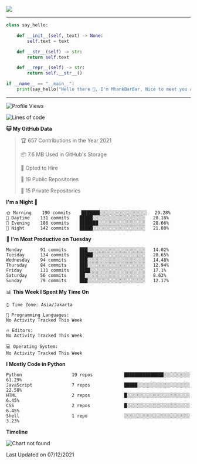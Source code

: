 <img align="center" height="auto" src="https://github.com/MhankBarBar/MhankBarBar/blob/master/img/1.jpg"/>
<!--
___
![Metrics](https://github.com/MhankBarBar/MhankBarBar/blob/master/github-metrics.svg)
___
-->
<!--
[![ReadMe Card](https://github-readme-stats.vercel.app/api/pin/?username=mhankbarbar&repo=termux-wabot&theme=auto)](https://github.com/mhankbarbar/termux-wabot)
-->

---
```python
class say_hello:

    def __init__(self, text) -> None:
        self.text = text

    def __str__(self) -> str:
        return self.text

    def __repr__(self) -> str:
        return self.__str__()

if __name__ == "__main__":
    print(say_hello("Hello there 👋, I'm MhankBarBar, Nice to meet you all!"))
```
---
<!--START_SECTION:waka-->
![Profile Views](http://img.shields.io/badge/Profile%20Views-257-blue)

![Lines of code](https://img.shields.io/badge/From%20Hello%20World%20I%27ve%20Written-4%20Million%20lines%20of%20code-blue)

**🐱 My GitHub Data** 

> 🏆 657 Contributions in the Year 2021
 > 
> 📦 7.6 MB Used in GitHub's Storage 
 > 
> 💼 Opted to Hire
 > 
> 📜 19 Public Repositories 
 > 
> 🔑 15 Private Repositories  
 > 
**I'm a Night 🦉** 

```text
🌞 Morning    190 commits    ███████░░░░░░░░░░░░░░░░░░   29.28% 
🌆 Daytime    131 commits    █████░░░░░░░░░░░░░░░░░░░░   20.18% 
🌃 Evening    186 commits    ███████░░░░░░░░░░░░░░░░░░   28.66% 
🌙 Night      142 commits    █████░░░░░░░░░░░░░░░░░░░░   21.88%

```
📅 **I'm Most Productive on Tuesday** 

```text
Monday       91 commits     ███░░░░░░░░░░░░░░░░░░░░░░   14.02% 
Tuesday      134 commits    █████░░░░░░░░░░░░░░░░░░░░   20.65% 
Wednesday    94 commits     ███░░░░░░░░░░░░░░░░░░░░░░   14.48% 
Thursday     84 commits     ███░░░░░░░░░░░░░░░░░░░░░░   12.94% 
Friday       111 commits    ████░░░░░░░░░░░░░░░░░░░░░   17.1% 
Saturday     56 commits     ██░░░░░░░░░░░░░░░░░░░░░░░   8.63% 
Sunday       79 commits     ███░░░░░░░░░░░░░░░░░░░░░░   12.17%

```


📊 **This Week I Spent My Time On** 

```text
⌚︎ Time Zone: Asia/Jakarta

💬 Programming Languages: 
No Activity Tracked This Week

🔥 Editors: 
No Activity Tracked This Week

💻 Operating System: 
No Activity Tracked This Week

```

**I Mostly Code in Python** 

```text
Python                   19 repos            ███████████████░░░░░░░░░░   61.29% 
JavaScript               7 repos             █████░░░░░░░░░░░░░░░░░░░░   22.58% 
HTML                     2 repos             █░░░░░░░░░░░░░░░░░░░░░░░░   6.45% 
CSS                      2 repos             █░░░░░░░░░░░░░░░░░░░░░░░░   6.45% 
Shell                    1 repo              ░░░░░░░░░░░░░░░░░░░░░░░░░   3.23%

```


**Timeline**

![Chart not found](https://raw.githubusercontent.com/MhankBarBar/MhankBarBar/master/charts/bar_graph.png) 


 Last Updated on 07/12/2021
<!--END_SECTION:waka-->
